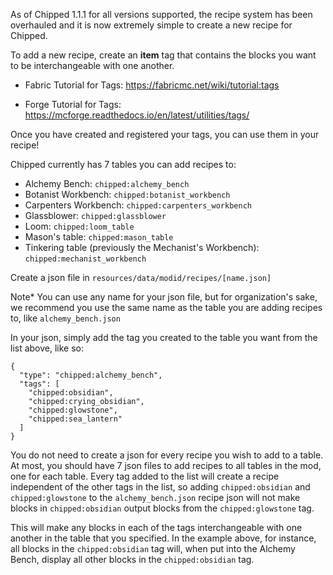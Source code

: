 As of Chipped 1.1.1 for all versions supported, the recipe system has been overhauled and it is now extremely simple to create a new recipe for Chipped.

To add a new recipe, create an **item** tag that contains the blocks you want to be interchangeable with one another.

* Fabric Tutorial for Tags: https://fabricmc.net/wiki/tutorial:tags

* Forge Tutorial for Tags: https://mcforge.readthedocs.io/en/latest/utilities/tags/

Once you have created and registered your tags, you can use them in your recipe!

Chipped currently has 7 tables you can add recipes to:
* Alchemy Bench: `chipped:alchemy_bench`
* Botanist Workbench: `chipped:botanist_workbench`
* Carpenters Workbench: `chipped:carpenters_workbench`
* Glassblower: `chipped:glassblower`
* Loom: `chipped:loom_table`
* Mason's table: `chipped:mason_table`
* Tinkering table (previously the Mechanist's Workbench): `chipped:mechanist_workbench`

Create a json file in `resources/data/modid/recipes/[name.json]`

Note* You can use any name for your json file, but for organization's sake, we recommend you use the same name as the table you are adding recipes to, like `alchemy_bench.json`

In your json, simply add the tag you created to the table you want from the list above, like so:

```
{
  "type": "chipped:alchemy_bench",
  "tags": [
    "chipped:obsidian",
    "chipped:crying_obsidian",
    "chipped:glowstone",
    "chipped:sea_lantern"
  ]
}
```

You do not need to create a json for every recipe you wish to add to a table. At most, you should have 7 json files to add recipes to all tables in the mod, one for each table. Every tag added to the list will create a recipe independent of the other tags in the list, so adding `chipped:obsidian` and `chipped:glowstone` to the `alchemy_bench.json` recipe json will not make blocks in `chipped:obsidian` output blocks from the `chipped:glowstone` tag.

This will make any blocks in each of the tags interchangeable with one another in the table that you specified. In the example above, for instance, all blocks in the `chipped:obsidian` tag will, when put into the Alchemy Bench, display all other blocks in the `chipped:obsidian` tag. 